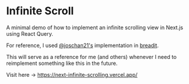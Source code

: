 # Infinite Scroll

A minimal demo of how to implement an infinite scrolling view in Next.js using React Query.

For reference, I used [@joschan21's](https://github.com/joschan21) implementation in [breadit](https://github.com/joschan21/breadit).

This will serve as a reference for me (and others) whenever I need to reimplement something like this in the future.

Visit here -> https://next-infinite-scrolling.vercel.app/
